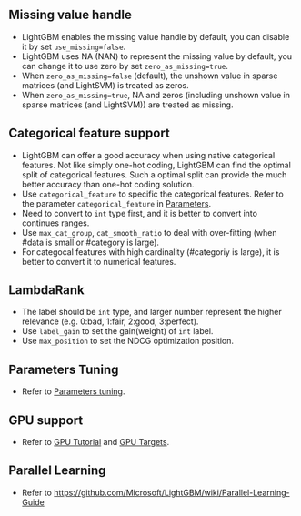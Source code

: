 ## Missing value handle

* LightGBM enables the missing value handle by default, you can disable it by set ```use_missing=false```.
* LightGBM uses NA (NAN) to represent the missing value by default, you can change it to use zero by set ```zero_as_missing=true```.
* When ```zero_as_missing=false``` (default), the unshown value in sparse matrices (and LightSVM) is treated as zeros. 
* When ```zero_as_missing=true```, NA and zeros (including unshown value in sparse matrices (and LightSVM)) are treated as missing. 

## Categorical feature support

* LightGBM can offer a good accuracy when using native categorical features. Not like simply one-hot coding, LightGBM can find the optimal split of categorical features. Such a optimal split can provide the much better accuracy than one-hot coding solution. 
* Use `categorical_feature` to specific the categorical features. Refer to the parameter `categorical_feature` in [Parameters](./Parameters.md).
* Need to convert to `int` type first, and it is better to convert into continues ranges.
* Use `max_cat_group`, `cat_smooth_ratio` to deal with over-fitting (when #data is small or #category is large).
* For categocal features with high cardinality (#categoriy is large), it is better to convert it to numerical features. 

## LambdaRank 

* The label should be `int` type, and larger number represent the higher relevance (e.g. 0:bad, 1:fair, 2:good, 3:perfect).
* Use `label_gain` to set the gain(weight) of `int` label.
* Use `max_position` to set the NDCG optimization position.

## Parameters Tuning

* Refer to [Parameters tuning](./Parameters-tuning.md).

## GPU support

* Refer to [GPU Tutorial](./GPU-Tutorial.md) and [GPU Targets](./GPU-Targets.md).

## Parallel Learning 

* Refer to https://github.com/Microsoft/LightGBM/wiki/Parallel-Learning-Guide
